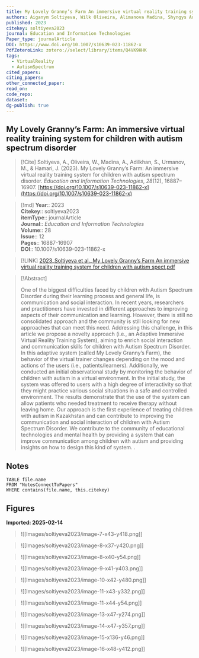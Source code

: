 ```yaml
---
title: My Lovely Granny’s Farm An immersive virtual reality training system for children with autism spectrum disorder
authors: Aiganym Soltiyeva, Wilk Oliveira, Alimanova Madina, Shyngys Adilkhan, Marat Urmanov, Juho Hamari
published: 2023
citekey: soltiyeva2023
journal: Education and Information Technologies
Paper_type: journalArticle
DOI: https://www.doi.org/10.1007/s10639-023-11862-x
PdfZoteroLink: zotero://select/library/items/Q4VK9HHK
tags:
  - VirtualReality
  - AutismSpectrum
cited_papers: 
citing_papers: 
other_connected_paper: 
read_on: 
code_repo: 
dataset: 
dg-publish: true
---
```


## My Lovely Granny’s Farm: An immersive virtual reality training system for children with autism spectrum disorder

> [!Cite]
> Soltiyeva, A., Oliveira, W., Madina, A., Adilkhan, S., Urmanov, M., & Hamari, J. (2023). My Lovely Granny’s Farm: An immersive virtual reality training system for children with autism spectrum disorder. _Education and Information Technologies_, _28_(12), 16887–16907. [https://doi.org/10.1007/s10639-023-11862-x](https://doi.org/10.1007/s10639-023-11862-x)


>[!md]
> **Year**:: 2023   
> **Citekey**:: soltiyeva2023  
> **itemType**:: journalArticle  
> **Journal**:: *Education and Information Technologies*  
> **Volume**:: 28  
> **Issue**:: 12   
> **Pages**:: 16887-16907  
> **DOI**:: 10.1007/s10639-023-11862-x    

> [!LINK] 
> [2023_Soltiyeva et al._My Lovely Granny’s Farm An immersive virtual reality training system for children with autism spect.pdf](zotero://select/library/items/URN48XCL)

> [!Abstract]
>
> One of the biggest difficulties faced by children with Autism Spectrum Disorder during their learning process and general life, is communication and social interaction. In recent years, researchers and practitioners have invested in different approaches to improving aspects of their communication and learning. However, there is still no consolidated approach and the community is still looking for new approaches that can meet this need. Addressing this challenge, in this article we propose a novelty approach (i.e., an Adaptive Immersive Virtual Reality Training System), aiming to enrich social interaction and communication skills for children with Autism Spectrum Disorder. In this adaptive system (called My Lovely Granny’s Farm), the behavior of the virtual trainer changes depending on the mood and actions of the users (i.e., patients/learners). Additionally, we conducted an initial observational study by monitoring the behavior of children with autism in a virtual environment. In the initial study, the system was offered to users with a high degree of interactivity so that they might practice various social situations in a safe and controlled environment. The results demonstrate that the use of the system can allow patients who needed treatment to receive therapy without leaving home. Our approach is the first experience of treating children with autism in Kazakhstan and can contribute to improving the communication and social interaction of children with Autism Spectrum Disorder. We contribute to the community of educational technologies and mental health by providing a system that can improve communication among children with autism and providing insights on how to design this kind of system.
>.
> 


## Notes

```dataview 
TABLE file.name 
FROM "NotesConnectToPapers" 
WHERE contains(file.name, this.citekey)
```


## Figures

**Imported: 2025-02-14**

> ![[Images/soltiyeva2023/image-7-x43-y418.png]]

> ![[Images/soltiyeva2023/image-8-x37-y420.png]]

> ![[Images/soltiyeva2023/image-8-x40-y54.png]]

> ![[Images/soltiyeva2023/image-9-x41-y403.png]]

> ![[Images/soltiyeva2023/image-10-x42-y480.png]]

> ![[Images/soltiyeva2023/image-11-x43-y332.png]]

> ![[Images/soltiyeva2023/image-11-x44-y54.png]]

> ![[Images/soltiyeva2023/image-13-x47-y274.png]]

> ![[Images/soltiyeva2023/image-14-x47-y357.png]]

> ![[Images/soltiyeva2023/image-15-x136-y46.png]]

> ![[Images/soltiyeva2023/image-16-x48-y412.png]]